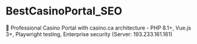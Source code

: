 # BestCasinoPortal_SEO
🎰 Professional Casino Portal with casino.ca architecture - PHP 8.1+, Vue.js 3+, Playwright testing, Enterprise security (Server: 193.233.161.161)

